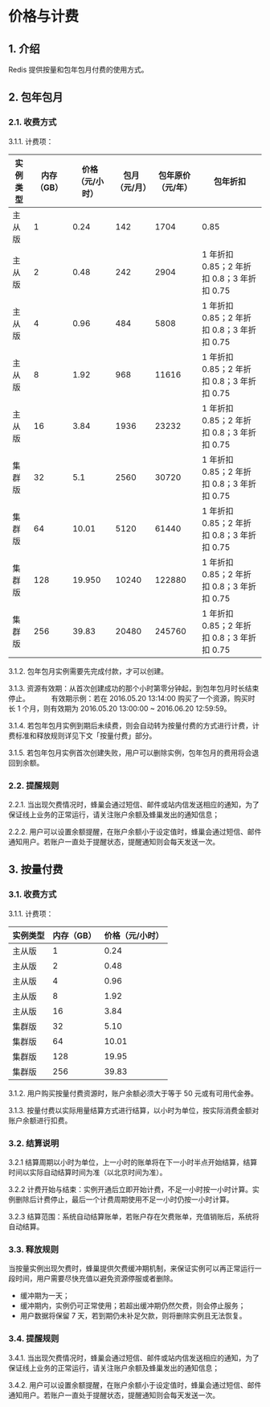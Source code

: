 # 价格与计费

## 1. 介绍

Redis 提供按量和包年包月付费的使用方式。

## 2. 包年包月

### 2.1. 收费方式

3.1.1. 计费项：

| 实例类型 | 内存（GB） | 价格（元/小时） | 包月（元/月） | 包年原价（元/年） |                  包年折扣                  |
|----------|------------|-----------------|---------------|-------------------|--------------------------------------------|
| 主从版   |          1 |            0.24 |           142 |              1704 | 0.85                                       |
| 主从版   |          2 |            0.48 |           242 |              2904 | 1 年折扣 0.85；2 年折扣 0.8；3 年折扣 0.75 |
| 主从版   |          4 |            0.96 |           484 |              5808 | 1 年折扣 0.85；2 年折扣 0.8；3 年折扣 0.75 |
| 主从版   |          8 |            1.92 |           968 |             11616 | 1 年折扣 0.85；2 年折扣 0.8；3 年折扣 0.75 |
| 主从版   |         16 |            3.84 |          1936 |             23232 | 1 年折扣 0.85；2 年折扣 0.8；3 年折扣 0.75 |
| 集群版   |         32 |             5.1 |          2560 |             30720 | 1 年折扣 0.85；2 年折扣 0.8；3 年折扣 0.75 |
| 集群版   |         64 |           10.01 |          5120 |             61440 | 1 年折扣 0.85；2 年折扣 0.8；3 年折扣 0.75 |
| 集群版   |        128 |          19.950 |         10240 |            122880 | 1 年折扣 0.85；2 年折扣 0.8；3 年折扣 0.75 |
| 集群版   |        256 |           39.83 |         20480 |            245760 | 1 年折扣 0.85；2 年折扣 0.8；3 年折扣 0.75 |

3.1.2. 包年包月实例需要先完成付款，才可以创建。

3.1.3. 资源有效期：从首次创建成功的那个小时第零分钟起，到包年包月时长结束停止。
&nbsp;&nbsp;&nbsp;&nbsp;&nbsp;&nbsp;&nbsp;&nbsp;&nbsp;&nbsp;有效期示例：若在 2016.05.20 13:14:00 购买了一个资源，购买时长 1 个月，则有效期为 2016.05.20 13:00:00 ~ 2016.06.20 12:59:59。

3.1.4. 若包年包月实例到期后未续费，则会自动转为按量付费的方式进行计费，计费标准和释放规则详见下文「按量付费」部分。

3.1.5. 若包年包月实例首次创建失败，用户可以删除实例，包年包月的费用将会退回到余额。

### 2.2. 提醒规则

2.2.1. 当出现欠费情况时，蜂巢会通过短信、邮件或站内信发送相应的通知，为了保证线上业务的正常运行，请关注账户余额及蜂巢发出的通知信息；

2.2.2. 用户可以设置余额提醒，在账户余额小于设定值时，蜂巢会通过短信、邮件通知用户。若账户一直处于提醒状态，提醒通知则会每天发送一次。


## 3. 按量付费 

### 3.1. 收费方式

3.1.1. 计费项：

| 实例类型 | 内存（GB） | 价格（元/小时） |
|----------|------------|-----------------|
| 主从版   |          1 |            0.24 |
| 主从版   |          2 |            0.48 |
| 主从版   |          4 |            0.96 |
| 主从版   |          8 |            1.92 |
| 主从版   |         16 |            3.84 |
| 集群版   |         32 |             5.10 |
| 集群版   |         64 |           10.01 |
| 集群版   |        128 |          19.95 |
| 集群版   |        256 |           39.83 |

3.1.2. 用户购买按量付费资源时，账户余额必须大于等于 50 元或有可用代金券。

3.1.3. 按量付费以实际用量结算方式进行结算，以小时为单位，按实际消费金额对账户余额进行扣费。

### 3.2. 结算说明

3.2.1 结算周期以小时为单位，上一小时的账单将在下一小时半点开始结算，结算时间以实际自动结算时间为准（以北京时间为准）。

3.2.2 计费开始与结束：实例开通后立即开始计费，不足一小时按一小时计算。实例删除后计费停止，最后一个计费周期使用不足一小时仍按一小时计算。

3.2.3 结算范围：系统自动结算账单，若账户存在欠费账单，充值销账后，系统将自动结算。

### 3.3. 释放规则

当按量实例出现欠费时，蜂巢提供欠费缓冲期机制，来保证实例可以再正常运行一段时间，用户需要尽快充值以避免资源停服或者删除。

* 缓冲期为一天；
* 缓冲期内，实例仍可正常使用；若超出缓冲期仍然欠费，则会停止服务；
* 用户数据将保留 7 天，若到期仍未补足欠款，则将删除实例且无法恢复。

### 3.4. 提醒规则

3.4.1. 当出现欠费情况时，蜂巢会通过短信、邮件或站内信发送相应的通知，为了保证线上业务的正常运行，请关注账户余额及蜂巢发出的通知信息；

3.4.2. 用户可以设置余额提醒，在账户余额小于设定值时，蜂巢会通过短信、邮件通知用户。若账户一直处于提醒状态，提醒通知则会每天发送一次。